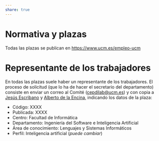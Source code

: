 ```yaml
---  
share: true  
---  
```

  
  
# Normativa y plazas  
  
Todas las plazas se publican en <https://www.ucm.es/empleo-ucm>  
  
# Representante de los trabajadores  
  
En todas las plazas suele haber un representante de los trabajadores. El proceso de solicitud (que lo ha de hacer el secretario del departamento) consiste en enviar un correo al Comité ([cepdilab@ucm.es](mailto:cepdilab@ucm.es)) y con copia a [Jesús Escribano](mailto:jesusesc@ucm.es) y [Alberto de la Encina](mailto:albertoe@sip.ucm.es), indicando los datos de la plaza:  
  
- Código: XXXX  
- Publicada: XXXX  
- Centro: Facultad de Informática  
- Departamento: Ingeniería del Software e Inteligencia Artificial  
- Área de conocimiento: Lenguajes y Sistemas Informáticos    
- Perfil: Inteligencia artificial (_puede cambiar_)  
